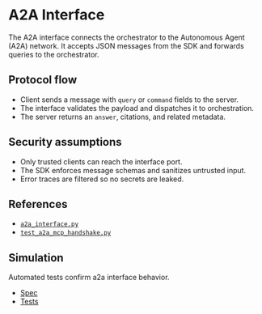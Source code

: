 # A2A Interface

The A2A interface connects the orchestrator to the Autonomous Agent (A2A)
network. It accepts JSON messages from the SDK and forwards queries to the
orchestrator.

## Protocol flow

- Client sends a message with `query` or `command` fields to the server.
- The interface validates the payload and dispatches it to orchestration.
- The server returns an `answer`, citations, and related metadata.

## Security assumptions

- Only trusted clients can reach the interface port.
- The SDK enforces message schemas and sanitizes untrusted input.
- Error traces are filtered so no secrets are leaked.

## References

- [`a2a_interface.py`](../../src/autoresearch/a2a_interface.py)
- [`test_a2a_mcp_handshake.py`](../../tests/unit/test_a2a_mcp_handshake.py)

## Simulation

Automated tests confirm a2a interface behavior.

- [Spec](../specs/a2a-interface.md)
- [Tests](../../tests/integration/test_a2a_interface.py)
